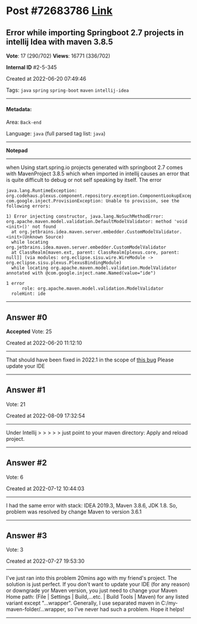 
# Post \#72683786 [Link](https://stackoverflow.com/questions/72683786/)

## Error while importing Springboot 2.7 projects in intellij Idea with maven 3.8.5

**Vote**: 17 (290/702) **Views**: 16771 (336/702) 

**Internal ID** \#2-5-345

Created at 2022-06-20 07:49:46

Tags: `java` `spring` `spring-boot` `maven` `intellij-idea`

----------

#### Metadata:

Area: `Back-end`

Language: `java` (full parsed tag list: `java`)

----------

**Notepad**


----------

when Using start.spring.io
projects generated with springboot 2.7 comes with MavenProject 3.8.5 which when imported in intellij causes an error that is quite difficult to debug or not self speaking by itself.
The error
```
java.lang.RuntimeException: org.codehaus.plexus.component.repository.exception.ComponentLookupException: com.google.inject.ProvisionException: Unable to provision, see the following errors:

1) Error injecting constructor, java.lang.NoSuchMethodError: org.apache.maven.model.validation.DefaultModelValidator: method 'void <init>()' not found
  at org.jetbrains.idea.maven.server.embedder.CustomModelValidator.<init>(Unknown Source)
  while locating org.jetbrains.idea.maven.server.embedder.CustomModelValidator
  at ClassRealm[maven.ext, parent: ClassRealm[plexus.core, parent: null]] (via modules: org.eclipse.sisu.wire.WireModule -> org.eclipse.sisu.plexus.PlexusBindingModule)
  while locating org.apache.maven.model.validation.ModelValidator annotated with @com.google.inject.name.Named(value="ide")

1 error
      role: org.apache.maven.model.validation.ModelValidator
  roleHint: ide
```



----------
        
## Answer \#0

**Accepted** Vote: 25

Created at 2022-06-20 11:12:10

------------

That should have been fixed in 2022.1 in the scope of [this bug](https://youtrack.jetbrains.com/issue/IDEA-290419/Maven-385-NoSuchMethodError-orgapachemavenmodelvalidationDefaultModelValidator-method-void-init-not-found)
Please update your IDE


------------
    
    
## Answer \#1

 Vote: 21

Created at 2022-08-09 17:32:54

------------

Under Intellij  >  >  >  >  >  just point to your maven directory:
[](https://i.stack.imgur.com/qX26l.png)
Apply and reload project.


------------
    
    
## Answer \#2

 Vote: 6

Created at 2022-07-12 10:44:03

------------

I had the same error with stack: IDEA 2019.3, Maven 3.8.6, JDK 1.8.
So, problem was resolved by change Maven to version 3.6.1


------------
    
    
## Answer \#3

 Vote: 3

Created at 2022-07-27 19:53:30

------------

I've just ran into this problem 20mins ago with my friend's project. The solution is just perfect.
If you don't want to update your IDE (for any reason) or downgrade yor Maven version, you just need to change your Maven Home path: (File | Settings | Build,...etc. | Build Tools | Maven) for any listed variant except "...wrapper".
Generally, I use separated maven in C:/my-maven-folder/...wrapper, so I've never had such a problem. Hope it helps!


------------
    
    